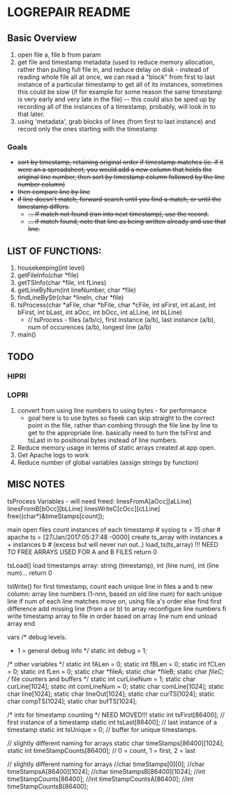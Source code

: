 # LOGREPAIR README


## Basic Overview

1. open file a, file b from param
2. get file and timestamp metadata (used to reduce memory allocation, rather than pulling full file in, and reduce delay on disk - instead of reading whole file all at once, we can read a "block" from first to last instance of a particular timestamp to get all of its instances, sometimes this could be slow (if for example for some reason the same timestamp is very early and very late in the file) -- this could also be sped up by recording all of the instances of a timestamp, probably, will look in to that later.
3. using 'metadata', grab blocks of lines (from first to last instance) and record only the ones starting with the timestamp

### Goals

* ~~sort by timestamp, retaining original order if timestamp matches (ie. if it were an a spreadsheet, you would add a new column that holds the original line number, then sort by timestamp column followed by the line number column)~~
* ~~then compare line by line~~
* ~~if line doesn't match, forward search until you find a match, or until the timestamp differs.~~
    * ~~... If match not found (ran into next timestamp), use the record.~~
    * ~~... if match found, note that line as being written already and use that line.~~


## LIST OF FUNCTIONS:

1. housekeeping(int level)
2. getFileInfo(char \*file)
3. getTSInfo(char \*file, int fLines)
4. getLineByNum(int lineNumber, char \*file)
5. findLineByStr(char \*lineIn, char \*file)
6. tsProcess(char \*aFile, char \*bFile, char \*cFile, int aFirst, int aLast, int bFirst, int bLast, int aOcc, int bOcc, int aLLine, int bLLine)
    * // tsProcess - files (a/b/c), first instance (a/b), last instance (a/b), num of occurences (a/b), longest line (a/b)
7. main()

## TODO

### HIPRI


### LOPRI

1. convert from using line numbers to using bytes - for performance
    * goal here is to use bytes so fseek can skip straight to the correct point in the file, rather than combing through the file line by line to get to the appropriate line. basically need to turn the tsFirst and tsLast in to positional bytes instead of line numbers.
1. Reduce memory usage in terms of static arrays created at app open.
1. Get Apache logs to work
1. Reduce number of global variables (assign strings by function)

## MISC NOTES
tsProcess Variables - will need freed:
   linesFromA[aOcc][aLLine]
   linesFromB[bOcc][bLLine]
   linesWriteC[cOcc][cLLine]
                free((char*)&timeStamps[count]);

main
    open files
    count instances of each timestamp
        # syslog ts = 15 char
        # apache ts = [27/Jan/2017:05:27:48 -0000]
        create ts_array with instances a + instances b # (excess but will never run out..)
    load_ts(ts_array)
    !!! NEED TO FREE ARRAYS USED FOR A and B FILES
return 0

tsLoad()
    load timestamps
        array: string (timestamp), int (line num), int (line num)...
    return 0

tsWrite()
    for first timestamp, count each unique line in files a and b
        new column: array line numbers (1-nnn, based on old line num)
        for each unique line
            if num of each line matches
                move on, using file a's order
            else
                find first difference
                    add missing line (from a or b) to array
                    reconfigure line numbers
            fi
            write timestamp array to file in order based on array line num
        end
        unload array
    end

vars
/* debug levels.
 * 1 = general debug info
 */
static int debug = 1;

/* other variables */
static int fALen = 0;
static int fBLen = 0;
static int fCLen = 0;
static int fLen = 0;
static char *fileA;
static char *fileB;
static char *fileC;
/* file counters and buffers */
static int curLineNum = 1;
static char curLine[1024];
static int comLineNum = 0;
static char comLine[1024];
static char line[1024];
static char lineOut[1024];
static char curTS[1024];
static char compTS[1024];
static char bufTS[1024];

/* ints for timestamp counting */ NEED MOVED!!!
static int tsFirst[86400]; // first instance of a timestamp
static int tsLast[86400]; // last instance of a timestamp
static int tsUnique = 0; // buffer for unique timestamps.

// slightly different naming for arrays
static char timeStamps[86400][1024];
static int timeStampCounts[86400]; // 0 = count, 1 = first, 2 = last

// slightly different naming for arrays
//char timeStamps[0][0];
//char timeStampsA[86400][1024];
//char timeStampsB[86400][1024];
//int timeStampCounts[86400];
//int timeStampCountsA[86400];
//int timeStampCountsB[86400];

